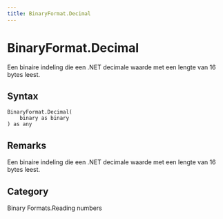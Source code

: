 ```yaml
---
title: BinaryFormat.Decimal
---
```


# BinaryFormat.Decimal


Een binaire indeling die een .NET decimale waarde met een lengte van 16 bytes leest.


## Syntax

```powerquery
BinaryFormat.Decimal(
    binary as binary
) as any
```


## Remarks

Een binaire indeling die een .NET decimale waarde met een lengte van 16 bytes leest.



## Category
Binary Formats.Reading numbers
